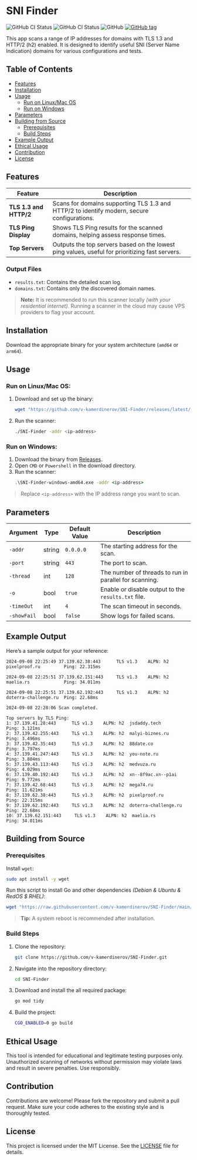 
# SNI Finder

![GitHub CI Status](https://github.com/v-kamerdinerov/SNI-Finder/actions/workflows/lint.yml/badge.svg)
![GitHub CI Status](https://github.com/v-kamerdinerov/SNI-Finder/actions/workflows/release.yml/badge.svg)
![GitHub](https://img.shields.io/github/license/v-kamerdinerov/SNI-Finder)
[![GitHub tag](https://img.shields.io/github/tag/v-kamerdinerov/SNI-Finder.svg)](https://github.com/v-kamerdinerov/SNI-Finder/tags)

This app scans a range of IP addresses for domains with TLS 1.3 and HTTP/2 (h2) enabled. It is designed to identify useful SNI (Server Name Indication) domains for various configurations and tests.

## Table of Contents
- [Features](#features)
- [Installation](#installation)
- [Usage](#usage)
  - [Run on Linux/Mac OS](#run-on-linuxmac-os)
  - [Run on Windows](#run-on-windows)
- [Parameters](#parameters)
- [Building from Source](#building-from-source)
  - [Prerequisites](#prerequisites)
  - [Build Steps](#build-steps)
- [Example Output](#example-output)
- [Ethical Usage](#ethical-usage)
- [Contribution](#contribution)
- [License](#license)

## Features

| Feature             | Description                                              |
|---------------------|----------------------------------------------------------|
| **TLS 1.3 and HTTP/2** | Scans for domains supporting TLS 1.3 and HTTP/2 to identify modern, secure configurations. |
| **TLS Ping Display** | Shows TLS Ping results for the scanned domains, helping assess response times. |
| **Top Servers**     | Outputs the top servers based on the lowest ping values, useful for prioritizing fast servers. |

### Output Files
- `results.txt`: Contains the detailed scan log.
- `domains.txt`: Contains only the discovered domain names.

> **Note:** It is recommended to run this scanner locally _(with your residential internet)_. Running a scanner in the cloud may cause VPS providers to flag your account.

## Installation

Download the appropriate binary for your system architecture (`amd64` or `arm64`).

## Usage

### Run on Linux/Mac OS:

1. Download and set up the binary:
    ```bash
    wget "https://github.com/v-kamerdinerov/SNI-Finder/releases/latest/download/SNI-Finder-$(uname -s | tr A-Z a-z)-amd64" -O SNI-Finder && chmod +x SNI-Finder
    ```
2. Run the scanner:
    ```bash
    ./SNI-Finder -addr <ip-address>
    ```

### Run on Windows:

1. Download the binary from [Releases](https://github.com/v-kamerdinerov/SNI-Finder/releases/latest).
2. Open `CMD` or `Powershell` in the download directory.
3. Run the scanner:
    ```cmd
    .\SNI-Finder-windows-amd64.exe -addr <ip-address>
    ```

> Replace `<ip-address>` with the IP address range you want to scan.

## Parameters

| Argument       | Type    | Default Value | Description                                         |
|----------------|---------|---------------|-----------------------------------------------------|
| `-addr`        | string  | `0.0.0.0`     | The starting address for the scan.                  |
| `-port`        | string  | `443`         | The port to scan.                                   |
| `-thread`      | int     | `128`         | The number of threads to run in parallel for scanning. |
| `-o`           | bool    | `true`        | Enable or disable output to the `results.txt` file. |
| `-timeOut`     | int     | `4`           | The scan timeout in seconds.                        |
| `-showFail`    | bool    | `false`       | Show logs for failed scans.                         |

## Example Output

Here’s a sample output for your reference:

```
2024-09-08 22:25:49 37.139.62.38:443      TLS v1.3    ALPN: h2  pixelproof.ru         Ping: 22.315ms                      

2024-09-08 22:25:51 37.139.62.151:443     TLS v1.3    ALPN: h2  maelia.rs             Ping: 34.011ms                      

2024-09-08 22:25:51 37.139.62.192:443     TLS v1.3    ALPN: h2  doterra-challenge.ru  Ping: 22.68ms                       

2024-09-08 22:28:06 Scan completed.

Top servers by TLS Ping:
1: 37.139.41.28:443      TLS v1.3    ALPN: h2  jsdaddy.tech          Ping: 3.121ms                       
2: 37.139.42.255:443     TLS v1.3    ALPN: h2  malyi-biznes.ru       Ping: 3.496ms                       
3: 37.139.42.35:443      TLS v1.3    ALPN: h2  88date.co             Ping: 3.797ms                       
4: 37.139.41.247:443     TLS v1.3    ALPN: h2  you-note.ru           Ping: 3.804ms                       
5: 37.139.43.113:443     TLS v1.3    ALPN: h2  medvuza.ru            Ping: 4.029ms                       
6: 37.139.40.192:443     TLS v1.3    ALPN: h2  xn--8f9ac.xn--p1ai    Ping: 9.772ms                       
7: 37.139.42.68:443      TLS v1.3    ALPN: h2  mega74.ru             Ping: 11.621ms                      
8: 37.139.62.38:443      TLS v1.3    ALPN: h2  pixelproof.ru         Ping: 22.315ms                      
9: 37.139.62.192:443     TLS v1.3    ALPN: h2  doterra-challenge.ru  Ping: 22.68ms                       
10: 37.139.62.151:443     TLS v1.3    ALPN: h2  maelia.rs             Ping: 34.011ms
```

## Building from Source

### Prerequisites

Install `wget`:
```bash
sudo apt install -y wget
```

Run this script to install Go and other dependencies _(Debian & Ubuntu & RedOS $ RHEL)_:
```bash
wget "https://raw.githubusercontent.com/v-kamerdinerov/SNI-Finder/main/install-go.sh" -O install-go.sh && chmod +x install-go.sh && bash install-go.sh
```
> **Tip:** A system reboot is recommended after installation.

### Build Steps

1. Clone the repository:
    ```bash
    git clone https://github.com/v-kamerdinerov/SNI-Finder.git 
    ```
2. Navigate into the repository directory:
    ```bash
    cd SNI-Finder 
    ```
3. Download and install the all required package:
    ```bash
    go mod tidy
    ```
4. Build the project:
    ```bash
    CGO_ENABLED=0 go build
    ```

## Ethical Usage

This tool is intended for educational and legitimate testing purposes only. Unauthorized scanning of networks without permission may violate laws and result in severe penalties. Use responsibly.

## Contribution

Contributions are welcome! Please fork the repository and submit a pull request. Make sure your code adheres to the existing style and is thoroughly tested.

## License

This project is licensed under the MIT License. See the [LICENSE](LICENSE) file for details.
